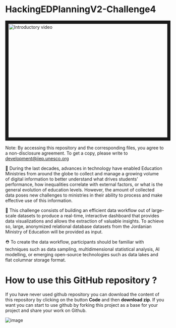 # HackingEDPlanningV2-Challenge4

<a href="http://www.youtube.com/watch?feature=player_embedded&v=D7DgCnhT6z0" target="_blank"><img src="https://img.evbuc.com/https%3A%2F%2Fcdn.evbuc.com%2Fimages%2F237802049%2F336870561013%2F1%2Foriginal.20220228-102209?w=800&auto=format%2Ccompress&q=75&sharp=10&rect=0%2C54%2C1200%2C600&s=92cc71cae0ff03ed75357a1f0aef9819" 
alt="Introductory video" width="720" height="360" border="10" /></a>

Note: By accessing this repository and the corresponding files, you agree to a non-disclosure agreement. To get a copy, please write to development@iiep.unesco.org

🧐 During the last decades, advances in technology have enabled Education Ministries from around the globe to collect and manage a growing volume of digital information to better understand what drives students' performance, how inequalities correlate with external factors, or what is the general evolution of education levels. However, the amount of collected data poses new challenges to ministries in their ability to process and make effective use of this information.

🎯 This challenge consists of building an efficient data workflow out of large-scale datasets to produce a real-time, interactive dashboard that provides data visualizations and allows the extraction of valuable insights. To achieve so, large, anonymized relational database datasets from the Jordanian Ministry of Education will be provided as input.

⛑ To create the data workflow, participants should be familiar with techniques such as data sampling, multidimensional statistical analysis, AI modelling, or emerging open-source technologies such as data lakes and flat columnar storage format.


# How to use this GitHub repository ? 

If you have never used github repository you can download the content of this repository by clicking on the button **Code** and then **download zip**. If you want you can start to use github by forking this project as a base for your project and share your work on Github. 

![image](https://user-images.githubusercontent.com/20289907/165938434-c12486a7-b9ae-43e8-81f2-0e15e279bfd3.png)
